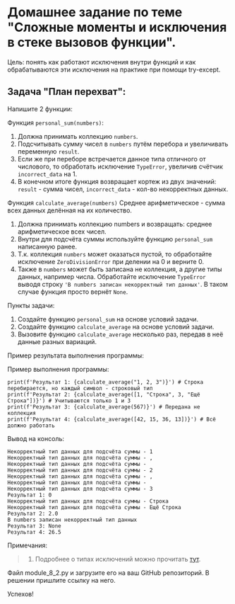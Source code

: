 # Домашнее задание по теме "Сложные моменты и исключения в стеке вызовов функции".

Цель: понять как работают исключения внутри функций и как обрабатываются эти
исключения на практике при помощи try-except.

## Задача "План перехват":

Напишите 2 функции:

Функция ```personal_sum(numbers)```:

1. Должна принимать коллекцию ```numbers```.
2. Подсчитывать сумму чисел в ```numbers``` путём перебора и увеличивать
   переменную ```result```.
3. Если же при переборе встречается данное типа отличного от
   числового, то обработать исключение ```TypeError```, увеличив счётчик
   ```incorrect_data``` на 1.
4. В конечном итоге функция возвращает кортеж из двух значений: ```result``` -
   сумма чисел, ```incorrect_data``` - кол-во некорректных данных.

Функция ```calculate_average(numbers)```
Среднее арифметическое - сумма всех данных делённая на их количество.
1. Должна принимать коллекцию numbers и возвращать: среднее
   арифметическое всех чисел.
2. Внутри для подсчёта суммы используйте функцию ```personal_sum```
   написанную ранее.
3. Т.к. коллекция ```numbers``` может оказаться пустой, то обработайте
   исключение ```ZeroDivisionError``` при делении на 0 и верните 0.
4. Также в ```numbers``` может быть записана не коллекция, а другие типы
   данных, например числа. Обработайте исключение ```TypeError``` выводя
   строку ```'В numbers записан некорректный тип данных'```. В таком случае
   функция просто вернёт ```None```.

Пункты задачи:
1. Создайте функцию ```personal_sum``` на основе условий задачи.
2. Создайте функцию ```calculate_average``` на основе условий задачи.
3. Вызовите функцию ```calculate_average``` несколько раз, передав в неё
   данные разных вариаций.

Пример результата выполнения программы:

Пример выполнения программы:
```
print(f'Результат 1: {calculate_average("1, 2, 3")}') # Строка перебирается, но каждый символ - строковый тип
print(f'Результат 2: {calculate_average([1, "Строка", 3, "Ещё Строка"])}') # Учитываются только 1 и 3
print(f'Результат 3: {calculate_average(567)}') # Передана не коллекция
print(f'Результат 4: {calculate_average([42, 15, 36, 13])}') # Всё должно работать
```

Вывод на консоль:
```
Некорректный тип данных для подсчёта суммы - 1
Некорректный тип данных для подсчёта суммы - ,
Некорректный тип данных для подсчёта суммы -
Некорректный тип данных для подсчёта суммы - 2
Некорректный тип данных для подсчёта суммы - ,
Некорректный тип данных для подсчёта суммы -
Некорректный тип данных для подсчёта суммы - 3
Результат 1: 0
Некорректный тип данных для подсчёта суммы - Строка
Некорректный тип данных для подсчёта суммы - Ещё Строка
Результат 2: 2.0
В numbers записан некорректный тип данных
Результат 3: None
Результат 4: 26.5
```

Примечания:
> 1. Подробнее о типах исключений можно прочитать [тут](https://docs.python.org/3/tutorial/errors.html).

Файл module_8_2.py и загрузите его на ваш GitHub репозиторий. В решении
пришлите ссылку на него.

Успехов!
